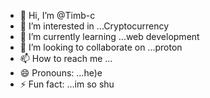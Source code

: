 - 👋 Hi, I’m @Timb-c
- 👀 I’m interested in ...Cryptocurrency
- 🌱 I’m currently learning ...web development 
- 💞️ I’m looking to collaborate on ...proton
- 📫 How to reach me ...
- 😄 Pronouns: ...he)e
- ⚡ Fun fact: ...im so shu 

<!---
Timb-c/Timb-c is a ✨ special ✨ repository because its `README.md` (this file) appears on your GitHub profile.
You can click the Preview link to take a look at your changes.
--->
